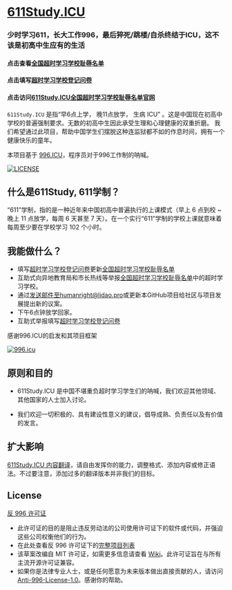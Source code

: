 
[611Study.ICU](https://611Study.icu)
=======

### 少时学习611，长大工作996，最后猝死/跳楼/自杀终结于ICU，这不该是初高中生应有的生活

#### 点击查看[全国超时学习学校耻辱名单](https://docs.google.com/spreadsheets/d/1P48quxwMv9XsYQhXjLOvTRRq8tt3ahJnkbXo4VCxjLc/edit?usp=sharing)
#### 点击填写[超时学习学校登记问卷](https://forms.gle/n4w2Kb4hMtDxCTE18)
#### 点击访问[611Study.ICU全国超时学习学校耻辱名单官网](https://611Study.ICU)


`611Study.ICU`  是指“早6点上学， 晚11点放学， 生病 ICU” 。这是中国现在初高中学校的普遍强制要求。无数的初高中生因此承受生理和心理健康的双重折磨。
我们希望通过此项目，帮助中国学生们摆脱这种连监狱都不如的作息时间，拥有一个健康快乐的童年。



本项目基于 [996.ICU](https://996.icu/#/zh_CN)，程序员对于996工作制的呐喊。


[![LICENSE](https://img.shields.io/badge/license-Anti%20996-blue.svg?style=flat-square)](https://github.com/996icu/996.ICU/blob/master/LICENSE)


什么是611Study, 611学制？
---

“611”学制，指的是一种近年来中国初高中普遍执行的上课模式（早上 6 点到校 ~ 晚上 11 点放学，每周 6 天甚至 7 天）。在一个实行“611”学制的学校上课就意味着每周至少要在学校学习 102 个小时。


我能做什么？
---
- 填写[超时学习学校登记问卷](https://forms.gle/n4w2Kb4hMtDxCTE18)更新[全国超时学习学校耻辱名单](https://docs.google.com/spreadsheets/d/1P48quxwMv9XsYQhXjLOvTRRq8tt3ahJnkbXo4VCxjLc/edit?usp=sharing)
- 互助式向异地教育局和市长热线等举报[全国超时学习学校耻辱名单](https://docs.google.com/spreadsheets/d/1P48quxwMv9XsYQhXjLOvTRRq8tt3ahJnkbXo4VCxjLc/edit?usp=sharing)中的超时学习学校。
- 通过[发送邮件至humanright@lidao.pro](humanright@lidao.pro)或更新本GitHub项目给社区与项目发展提出新的议案。
- 下午6点钟放学回家。
- 互助式举报填写[超时学习学校登记问卷](https://forms.gle/n4w2Kb4hMtDxCTE18)

感谢996.ICU的启发和其项目框架 

[![996.icu](https://img.shields.io/badge/link-996.icu-red.svg)](https://996.icu)

原则和目的
---

* 611Study.ICU 是中国不堪重负超时学习学生们的呐喊，我们欢迎其他领域、其他国家的人士加入讨论。

* 我们欢迎一切积极的、具有建设性意义的建议，倡导成熟、负责任以及有价值的发言。

扩大影响
---

[611Study.ICU 内容翻译](i18n/README.md)，请自由发挥你的能力，调整格式、添加内容或修正语法。不过要注意，添加过多的翻译版本并非我们的目标。


License
---

[反 996 许可证](LICENSE)

 - 此许可证的目的是阻止违反劳动法的公司使用许可证下的软件或代码，并强迫这些公司权衡他们的行为。
 - 在此处查看反 996 许可证下的[完整项目列表](awesomelist/README.md)
 - 该草案改编自 MIT 许可证，如需更多信息请查看 [Wiki](https://github.com/kattgu7/996-License-Draft/wiki)。此许可证旨在与所有主流开源许可证兼容。
 - 如果你是法律专业人士，或是任何愿意为未来版本做出直接贡献的人，请访问 [Anti-996-License-1.0](https://github.com/kattgu7/996-License-Draft)。感谢你的帮助。
